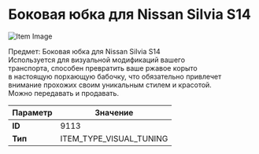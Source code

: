 # Боковая юбка для Nissan Silvia S14

![Item Image](../img/9113.webp?raw=true)

Предмет: Боковая юбка для Nissan Silvia S14<br>Используется для визуальной модификаций вашего<br>транспорта, способен превратить ваше ржавое корыто<br>в настоящую порхающую бабочку, что обязательно привлечет<br>внимание прохожих своим уникальным стилем и красотой.<br>Можно передавать и продавать.


| Параметр | Значение |
|----------|----------|
| **ID** | 9113 |
| **Тип** | ITEM_TYPE_VISUAL_TUNING |

